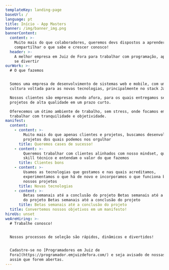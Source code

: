 ```yaml
---
templateKey: landing-page
baseUrl: /
language: pt
title: Início - App Masters
banner: /img/banner_img.png
bannerContent:
  content: >-
    Muito mais do que colaboradores, queremos devs dispostos a aprender sempre,
    compartilhar o que sabe e crescer conosco!
  header: >-
    A melhor empresa em Juiz de Fora para trabalhar com programação, aprender e
    se divertir
ourWork: >-
  # O que fazemos


  Somos uma empresa de desenvolvimento de sistemas web e mobile, com uma forte
  cultura voltada para as novas tecnologias, principalmente no stack JavaScript.

  Nossos clientes são empresas mundo afora, para os quais entregamos sempre
  projetos de alta qualidade em um prazo curto.

  Oferecemos um ótimo ambiente de trabalho, sem stress, onde focamos em
  trabalhar com tranquilidade e objetividade.
manifest:
  content:
    - content: >-
        Muito mais do que apenas clientes e projetos, buscamos desenvolver
        projetos dos quais podemos nos orgulhar
      title: Queremos cases de sucesso!
    - content: >-
        Queremos trabalhar com clientes alinhados com nosso mindset, que tenham
        skill técnico e entendam o valor do que fazemos
      title: Clientes bons
    - content: >-
        Usamos as tecnologias que gostamos e nas quais acreditamos,
        experimentamos o que há de novo e incorporamos o que funciona bem ao
        nossos projetos
      title: Novas tecnologias
    - content: >-
        Betas semanais até a conclusão do projeto Betas semanais até a conclusão
        do projeto Betas semanais até a conclusão do projeto
      title: Betas semanais até a conclusão do projeto
  title: Convertemos nossos objetivos em um manifesto!
hireUs: unset
weAreHiring: >-
  # Trabalhe conosco!


  Nossos processos de seleção são rápidos, dinâmicos e divertidos!


  Cadastre-se no [Programadores em Juiz de
  Fora](https://programador.emjuizdefora.com/) e seja avisado de nossas vagas
  assim que forem abertas.
---
```


